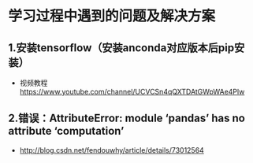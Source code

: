 # 学习过程中遇到的问题及解决方案
## 1.安装tensorflow（安装anconda对应版本后pip安装）
 - 视频教程 https://www.youtube.com/channel/UCVCSn4qQXTDAtGWpWAe4Plw
## 2.错误：AttributeError: module ‘pandas’ has no attribute ‘computation’
 - http://blog.csdn.net/fendouwhy/article/details/73012564
